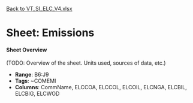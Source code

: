 [Back to VT_SI_ELC_V4.xlsx](README.md)

# Sheet: Emissions

#### Sheet Overview

(TODO: Overview of the sheet. Units used, sources of data, etc.)

- **Range**: B6:J9
- **Tags**: ~COMEMI
- **Columns**: CommName, ELCCOA, ELCCOL, ELCOIL, ELCNGA, ELCBIL, ELCBIG, ELCWOD

